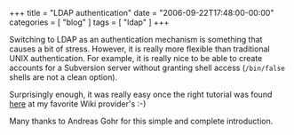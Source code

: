 +++
title = "LDAP authentication"
date = "2006-09-22T17:48:00-00:00"
categories = [ "blog" ]
tags = [ "ldap" ]
+++


Switching to LDAP as an authentication mechanism is something that causes a bit
of stress. However, it is really more flexible than traditional UNIX
authentication. For example, it is really nice to be able to create accounts
for a Subversion server without granting shell access (`/bin/false` shells are
not a clean option).

Surprisingly enough, it was really easy once the right tutorial was found
[here](http://wiki.splitbrain.org/ldap) at my favorite Wiki provider's :-)

Many thanks to Andreas Gohr for this simple and complete introduction.
